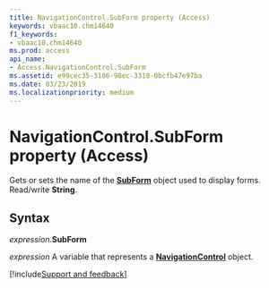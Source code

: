 ```yaml
---
title: NavigationControl.SubForm property (Access)
keywords: vbaac10.chm14640
f1_keywords:
- vbaac10.chm14640
ms.prod: access
api_name:
- Access.NavigationControl.SubForm
ms.assetid: e99cec35-3186-98ec-3318-0bcfb47e97ba
ms.date: 03/23/2019
ms.localizationpriority: medium
---
```



# NavigationControl.SubForm property (Access)

Gets or sets the name of the **[SubForm](Access.SubForm.md)** object used to display forms. Read/write **String**.


## Syntax

_expression_.**SubForm**

_expression_ A variable that represents a **[NavigationControl](Access.NavigationControl.md)** object.



[!include[Support and feedback](~/includes/feedback-boilerplate.md)]